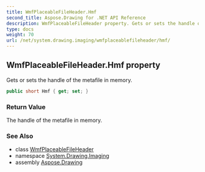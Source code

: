 ```yaml
---
title: WmfPlaceableFileHeader.Hmf
second_title: Aspose.Drawing for .NET API Reference
description: WmfPlaceableFileHeader property. Gets or sets the handle of the metafile in memory
type: docs
weight: 70
url: /net/system.drawing.imaging/wmfplaceablefileheader/hmf/
---
```

## WmfPlaceableFileHeader.Hmf property

Gets or sets the handle of the metafile in memory.

```csharp
public short Hmf { get; set; }
```

### Return Value

The handle of the metafile in memory.

### See Also

* class [WmfPlaceableFileHeader](../)
* namespace [System.Drawing.Imaging](../../wmfplaceablefileheader/)
* assembly [Aspose.Drawing](../../../)


